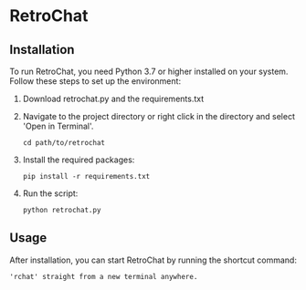 # RetroChat

## Installation

To run RetroChat, you need Python 3.7 or higher installed on your system. Follow these steps to set up the environment:

1. Download retrochat.py and the requirements.txt

2. Navigate to the project directory or right click in the directory and select 'Open in Terminal'.
   ```
   cd path/to/retrochat
   ```

3. Install the required packages:
   ```
   pip install -r requirements.txt
   ```

4. Run the script:
   ```
   python retrochat.py
   ```

## Usage

After installation, you can start RetroChat by running the shortcut command:

```
'rchat' straight from a new terminal anywhere.
```
